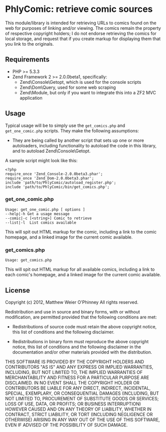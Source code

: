 PhlyComic: retrieve comic sources
====

This module/library is intended for retrieving URLs to comics found on the web
for purposes of linking and/or viewing. The comics remain the property of
respective copyright holders; I do not endorse retrieving the comics for
local storage, and request that if you create markup for displaying them
that you link to the originals.

Requirements
----

* PHP >= 5.3.3
* Zend Framework 2 >= 2.0.0beta1, specifically: 
  * Zend\Console\Getopt, which is used for the console scripts
  * Zend\Dom\Query, used for some web scraping
  * Zend\Module, but only if you want to integrate this into a ZF2 MVC
    application

Usage
----

Typical usage will be to simply use the `get_comics.php` and `get_one_comic.php`
scripts. They make the following assumptions:

* They are being called by another script that sets up one or more autoloaders,
  including functionality to autoload the code in this library, and to autoload
  Zend\Console\Getopt.

A sample script might look like this:

    <?php
    require_once 'Zend_Console-2.0.0beta3.phar';
    require_once 'Zend_Dom-2.0.0beta3.phar';
    include 'path/to/PhlyComic/autoload_register.php';
    include 'path/to/PhlyComic/bin/get_comics.php';
    
### get_one_comic.php

    Usage: get_one_comic.php [ options ]
    --help|-h Get a usage message
    --comic|-c [<string>] Comic to retrieve
    --list|-l  List comics available

This will spit out HTML markup for the comic, including a link to the comic
homepage, and a linked image for the current comic available.

### get_comics.php

    Usage: get_comics.php

This will spit out HTML markup for all available comics, including a link to
each comic's homepage, and a linked image for the current comic available.

License
----

Copyright (c) 2012, Matthew Weier O'Phinney
All rights reserved.

Redistribution and use in source and binary forms, with or without modification,
are permitted provided that the following conditions are met:

* Redistributions of source code must retain the above copyright notice, this
  list of conditions and the following disclaimer.

* Redistributions in binary form must reproduce the above copyright notice, this
  list of conditions and the following disclaimer in the documentation and/or
  other materials provided with the distribution.

THIS SOFTWARE IS PROVIDED BY THE COPYRIGHT HOLDERS AND CONTRIBUTORS "AS IS" AND
ANY EXPRESS OR IMPLIED WARRANTIES, INCLUDING, BUT NOT LIMITED TO, THE IMPLIED
WARRANTIES OF MERCHANTABILITY AND FITNESS FOR A PARTICULAR PURPOSE ARE
DISCLAIMED. IN NO EVENT SHALL THE COPYRIGHT HOLDER OR CONTRIBUTORS BE LIABLE FOR
ANY DIRECT, INDIRECT, INCIDENTAL, SPECIAL, EXEMPLARY, OR CONSEQUENTIAL DAMAGES
(INCLUDING, BUT NOT LIMITED TO, PROCUREMENT OF SUBSTITUTE GOODS OR SERVICES;
LOSS OF USE, DATA, OR PROFITS; OR BUSINESS INTERRUPTION) HOWEVER CAUSED AND ON
ANY THEORY OF LIABILITY, WHETHER IN CONTRACT, STRICT LIABILITY, OR TORT
(INCLUDING NEGLIGENCE OR OTHERWISE) ARISING IN ANY WAY OUT OF THE USE OF THIS
SOFTWARE, EVEN IF ADVISED OF THE POSSIBILITY OF SUCH DAMAGE.
